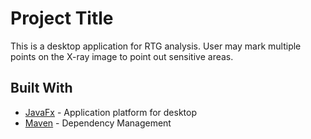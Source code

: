 # Project Title

This is a desktop application for RTG analysis. 
User may mark multiple points on the X-ray image to point out sensitive areas. 

## Built With

* [JavaFx](https://openjfx.io/) - Application platform for desktop
* [Maven](https://maven.apache.org/) - Dependency Management